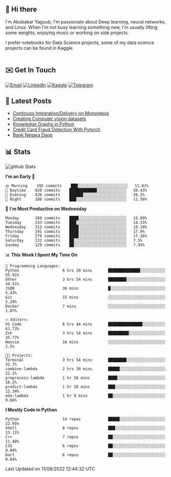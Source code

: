 ## 👋 Hi there

I'm Abubakar Yagoub, I'm passionate about Deep learning, neural networks, and
Linux. When I'm not busy learning something new, I'm usually lifting some
weights, enjoying music or working on side projects.

I prefer notebooks for Data Science projects, some of my data science projects
can be found in Kaggle. <br> <br>

## ✉️ Get In Touch

[![Email](https://img.shields.io/badge/Email-f1f1f1?style=for-the-badge&logo=gmail&logoColor=0f111a)](mailto:hi@blacksuan19.dev)
[![LinkedIn](https://img.shields.io/badge/LinkedIn-0077B5?style=for-the-badge&logo=linkedin&logoColor=white)](https://www.linkedin.com/in/blacksuan19/)
[![Kaggle](https://img.shields.io/badge/Kaggle-5acfff?style=for-the-badge&logo=kaggle&logoColor=white)](http://kaggle.com/abubakaryagob/)
[![Telegram](https://img.shields.io/badge/Telegram-2CA5E0?style=for-the-badge&logo=telegram&logoColor=white)](https://t.me/blacksuan19)

## 📩 Latest Posts

<!-- BLOG-POST-LIST:START -->
- [Continuos Integration/Delivery on Monorepos](http://blacksuan19.dev/blog/github-actions-monorepos/)
- [Creating Computer vision datasets](http://blacksuan19.dev/blog/creating-datasets/)
- [Knowledge Graphs in Python](http://blacksuan19.dev/projects/Knowledge_Graphs/)
- [Credit Card Fraud Detection With Pytorch](http://blacksuan19.dev/projects/credit-card-fraud-detection-with-pytorch/)
- [Bank Negara Dapp](http://blacksuan19.dev/projects/bank-negara/)
<!-- BLOG-POST-LIST:END -->

## 📊 Stats

![github Stats](https://github-readme-stats.vercel.app/api?username=blacksuan19&theme=github_dark&show_icons=true&count_private=true&custom_title=Github%20Stats&hide_border=true)

<!--START_SECTION:waka-->
**I'm an Early 🐤** 

```text
🌞 Morning    192 commits    ███░░░░░░░░░░░░░░░░░░░░░░   11.81% 
🌆 Daytime    820 commits    ████████████░░░░░░░░░░░░░   50.43% 
🌃 Evening    426 commits    ██████░░░░░░░░░░░░░░░░░░░   26.2% 
🌙 Night      188 commits    ███░░░░░░░░░░░░░░░░░░░░░░   11.56%

```
📅 **I'm Most Productive on Wednesday** 

```text
Monday       260 commits    ████░░░░░░░░░░░░░░░░░░░░░   15.99% 
Tuesday      233 commits    ███░░░░░░░░░░░░░░░░░░░░░░   14.33% 
Wednesday    312 commits    ████░░░░░░░░░░░░░░░░░░░░░   19.19% 
Thursday     291 commits    ████░░░░░░░░░░░░░░░░░░░░░   17.9% 
Friday       279 commits    ████░░░░░░░░░░░░░░░░░░░░░   17.16% 
Saturday     122 commits    ██░░░░░░░░░░░░░░░░░░░░░░░   7.5% 
Sunday       129 commits    ██░░░░░░░░░░░░░░░░░░░░░░░   7.93%

```


📊 **This Week I Spent My Time On** 

```text
💬 Programming Languages: 
Python                   6 hrs 20 mins       ██████████████░░░░░░░░░░░   55.91% 
Other                    3 hrs 54 mins       ████████░░░░░░░░░░░░░░░░░   34.51% 
JSON                     36 mins             █░░░░░░░░░░░░░░░░░░░░░░░░   5.43% 
Git                      15 mins             ░░░░░░░░░░░░░░░░░░░░░░░░░   2.29% 
Docker                   7 mins              ░░░░░░░░░░░░░░░░░░░░░░░░░   1.07%

🔥 Editors: 
VS Code                  6 hrs 44 mins       ███████████████░░░░░░░░░░   61.73% 
Zsh                      3 hrs 54 mins       █████████░░░░░░░░░░░░░░░░   35.77% 
Neovim                   16 mins             ░░░░░░░░░░░░░░░░░░░░░░░░░   2.5%

🐱‍💻 Projects: 
Terminal                 3 hrs 54 mins       ████████░░░░░░░░░░░░░░░░░   32.7% 
combine-lambda           2 hrs 39 mins       █████░░░░░░░░░░░░░░░░░░░░   22.2% 
preprocess-lambda        1 hr 56 mins        ████░░░░░░░░░░░░░░░░░░░░░   16.2% 
predict-lambda           1 hr 28 mins        ███░░░░░░░░░░░░░░░░░░░░░░   12.34% 
eda-lambda               1 hr 9 mins         ██░░░░░░░░░░░░░░░░░░░░░░░   9.66%

```

**I Mostly Code in Python** 

```text
Python                   14 repos            █████░░░░░░░░░░░░░░░░░░░░   22.95% 
Shell                    8 repos             ███░░░░░░░░░░░░░░░░░░░░░░   13.11% 
C++                      7 repos             ██░░░░░░░░░░░░░░░░░░░░░░░   11.48% 
CSS                      6 repos             ██░░░░░░░░░░░░░░░░░░░░░░░   9.84% 
Dart                     6 repos             ██░░░░░░░░░░░░░░░░░░░░░░░   9.84%

```



 Last Updated on 11/08/2022 12:44:32 UTC
<!--END_SECTION:waka-->
